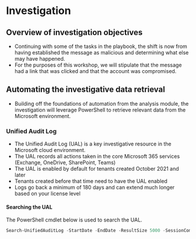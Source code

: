 # Investigation

## Overview of investigation objectives
- Continuing with some of the tasks in the playbook, the shift is now from having established the message as malicious and determining what else may have happened. 
- For the purposes of this workshop, we will stipulate that the message had a link that was clicked and that the account was compromised.  

## Automating the investigative data retrieval
- Building off the foundations of automation from the analysis module, the investigation will leverage PowerShell to retrieve relevant data from the Microsoft environment.

### Unified Audit Log
- The Unified Audit Log (UAL) is a key investigative resource in the Microsoft cloud environment.
- The UAL records all actions taken in the core Microsoft 365 services (Exchange, OneDrive, SharePoint, Teams)
- The UAL is enabled by default for tenants created October 2021 and later
- Tenants created before that time need to have the UAL enabled
- Logs go back a minimum of 180 days and can extend much longer based on your license level

#### Searching the UAL
The PowerShell cmdlet below is used to search the UAL.
```PowerShell
Search-UnifiedAuditLog -StartDate -EndDate -ResultSize 5000 -SessionCommand ReturnNextPreviewPage -UserIds
```